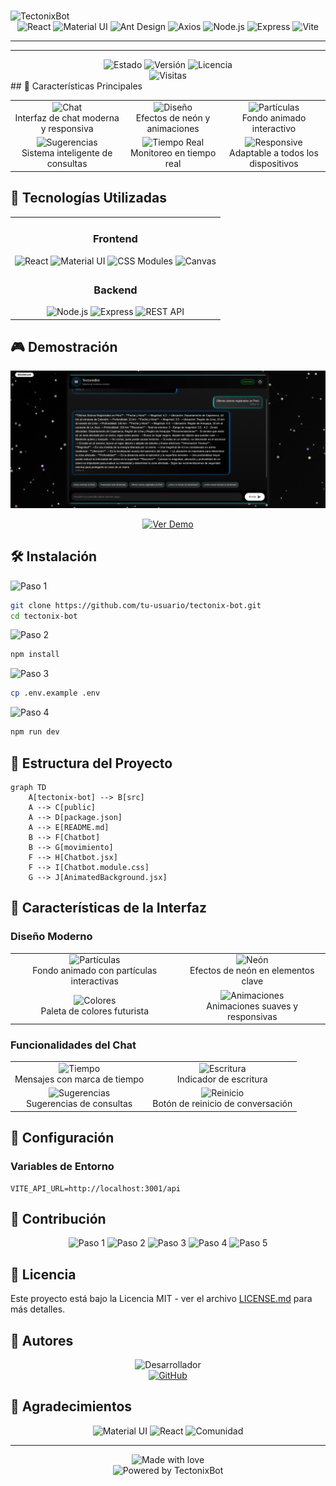 # <div align="center">

  <img src="https://readme-typing-svg.herokuapp.com?font=Fira+Code&weight=500&size=40&pause=1000&color=00FFF7&center=true&vCenter=true&width=760&height=100&lines=TectonixBot;Tu+Asistente+Virtual+S%C3%ADsmico" alt="TectonixBot" />
</div>

<div align="center">
  <img src="https://img.shields.io/badge/React-20232A?style=for-the-badge&logo=react&logoColor=61DAFB" alt="React" />
  <img src="https://img.shields.io/badge/Material--UI-0081CB?style=for-the-badge&logo=material-ui&logoColor=white" alt="Material UI" />
  <img src="https://img.shields.io/badge/Antd-0170FE?style=for-the-badge&logo=ant-design&logoColor=white" alt="Ant Design" />
  <img src="https://img.shields.io/badge/Axios-5A29E4?style=for-the-badge&logo=axios&logoColor=white" alt="Axios" />
  <img src="https://img.shields.io/badge/Node.js-43853D?style=for-the-badge&logo=node.js&logoColor=white" alt="Node.js" />
  <img src="https://img.shields.io/badge/Express.js-000000?style=for-the-badge&logo=express&logoColor=white" alt="Express" />
  <img src="https://img.shields.io/badge/Vite-646CFF?style=for-the-badge&logo=vite&logoColor=white" alt="Vite" />
</div>

---

---

<div align="center">
  <img src="https://img.shields.io/badge/Estado-En%20Desarrollo-blue?style=for-the-badge" alt="Estado" />
  <img src="https://img.shields.io/badge/Versión-1.0.0-brightgreen?style=for-the-badge" alt="Versión" />
  <img src="https://img.shields.io/badge/Licencia-MIT-yellow?style=for-the-badge" alt="Licencia" />
</div>

<div align="center">
  <img src="https://komarev.com/ghpvc/?username=tectonix-bot&style=for-the-badge&color=blueviolet" alt="Visitas" />
</div>
## 🌟 Características Principales

<div align="center">
  <table>
    <tr>
      <td align="center">
        <img src="https://img.shields.io/badge/💬-Chat%20Moderno-blue?style=for-the-badge" alt="Chat" />
        <br/>
        Interfaz de chat moderna y responsiva
      </td>
      <td align="center">
        <img src="https://img.shields.io/badge/🎨-Diseño%20Futurista-purple?style=for-the-badge" alt="Diseño" />
        <br/>
        Efectos de neón y animaciones
      </td>
      <td align="center">
        <img src="https://img.shields.io/badge/🌊-Partículas-blue?style=for-the-badge" alt="Partículas" />
        <br/>
        Fondo animado interactivo
      </td>
    </tr>
    <tr>
      <td align="center">
        <img src="https://img.shields.io/badge/🔄-Sugerencias-green?style=for-the-badge" alt="Sugerencias" />
        <br/>
        Sistema inteligente de consultas
      </td>
      <td align="center">
        <img src="https://img.shields.io/badge/⚡-Tiempo%20Real-yellow?style=for-the-badge" alt="Tiempo Real" />
        <br/>
        Monitoreo en tiempo real
      </td>
      <td align="center">
        <img src="https://img.shields.io/badge/📱-Responsive-orange?style=for-the-badge" alt="Responsive" />
        <br/>
        Adaptable a todos los dispositivos
      </td>
    </tr>
  </table>
</div>

## 🚀 Tecnologías Utilizadas

<div align="center">
  <table>
    <tr>
      <td align="center">
        <h3>Frontend</h3>
        <img src="https://img.shields.io/badge/React-20232A?style=for-the-badge&logo=react&logoColor=61DAFB" alt="React" />
        <img src="https://img.shields.io/badge/Material--UI-0081CB?style=for-the-badge&logo=material-ui&logoColor=white" alt="Material UI" />
        <img src="https://img.shields.io/badge/CSS%20Modules-000000?style=for-the-badge&logo=css3&logoColor=white" alt="CSS Modules" />
        <img src="https://img.shields.io/badge/Canvas-000000?style=for-the-badge&logo=html5&logoColor=white" alt="Canvas" />
      </td>
    </tr>
    <tr>
      <td align="center">
        <h3>Backend</h3>
        <img src="https://img.shields.io/badge/Node.js-43853D?style=for-the-badge&logo=node.js&logoColor=white" alt="Node.js" />
        <img src="https://img.shields.io/badge/Express.js-000000?style=for-the-badge&logo=express&logoColor=white" alt="Express" />
        <img src="https://img.shields.io/badge/REST%20API-000000?style=for-the-badge&logo=api&logoColor=white" alt="REST API" />
      </td>
    </tr>
  </table>
</div>

## 🎮 Demostración

<div align="center">
  <img src="src/assets/image.png" alt="TectonixBot Demo" width="800"/>
  
  [![Ver Demo](https://img.shields.io/badge/Ver%20Demo-Live%20Demo-blue?style=for-the-badge)](https://tectonix-bot-demo.com)
</div>

## 🛠️ Instalación

<div align="">
  <img src="https://img.shields.io/badge/1-Clonar%20Repositorio-blue?style=for-the-badge" alt="Paso 1" />
</div>

```bash
git clone https://github.com/tu-usuario/tectonix-bot.git
cd tectonix-bot
```

<div align="">
  <img src="https://img.shields.io/badge/2-Instalar%20Dependencias-green?style=for-the-badge" alt="Paso 2" />
</div>

```bash
npm install
```

<div align="">
  <img src="https://img.shields.io/badge/3-Configurar%20Variables-yellow?style=for-the-badge" alt="Paso 3" />
</div>

```bash
cp .env.example .env
```

<div align="">
  <img src="https://img.shields.io/badge/4-Iniciar%20Servidor-red?style=for-the-badge" alt="Paso 4" />
</div>

```bash
npm run dev
```

## 📝 Estructura del Proyecto

```mermaid
graph TD
    A[tectonix-bot] --> B[src]
    A --> C[public]
    A --> D[package.json]
    A --> E[README.md]
    B --> F[Chatbot]
    B --> G[movimiento]
    F --> H[Chatbot.jsx]
    F --> I[Chatbot.module.css]
    G --> J[AnimatedBackground.jsx]
```

## 🎨 Características de la Interfaz

### Diseño Moderno

<div align="center">
  <table>
    <tr>
      <td align="center">
        <img src="https://img.shields.io/badge/🎯-Partículas-blue?style=for-the-badge" alt="Partículas" />
        <br/>
        Fondo animado con partículas interactivas
      </td>
      <td align="center">
        <img src="https://img.shields.io/badge/✨-Neón-purple?style=for-the-badge" alt="Neón" />
        <br/>
        Efectos de neón en elementos clave
      </td>
    </tr>
    <tr>
      <td align="center">
        <img src="https://img.shields.io/badge/🎨-Colores-green?style=for-the-badge" alt="Colores" />
        <br/>
        Paleta de colores futurista
      </td>
      <td align="center">
        <img src="https://img.shields.io/badge/⚡-Animaciones-yellow?style=for-the-badge" alt="Animaciones" />
        <br/>
        Animaciones suaves y responsivas
      </td>
    </tr>
  </table>
</div>

### Funcionalidades del Chat

<div align="center">
  <table>
    <tr>
      <td align="center">
        <img src="https://img.shields.io/badge/⏰-Tiempo-blue?style=for-the-badge" alt="Tiempo" />
        <br/>
        Mensajes con marca de tiempo
      </td>
      <td align="center">
        <img src="https://img.shields.io/badge/✍️-Escritura-purple?style=for-the-badge" alt="Escritura" />
        <br/>
        Indicador de escritura
      </td>
    </tr>
    <tr>
      <td align="center">
        <img src="https://img.shields.io/badge/💡-Sugerencias-green?style=for-the-badge" alt="Sugerencias" />
        <br/>
        Sugerencias de consultas
      </td>
      <td align="center">
        <img src="https://img.shields.io/badge/🔄-Reinicio-yellow?style=for-the-badge" alt="Reinicio" />
        <br/>
        Botón de reinicio de conversación
      </td>
    </tr>
  </table>
</div>

## 🔧 Configuración

### Variables de Entorno

```env
VITE_API_URL=http://localhost:3001/api
```

## 🤝 Contribución

<div align="center">
  <img src="https://img.shields.io/badge/1-Fork-blue?style=for-the-badge" alt="Paso 1" />
  <img src="https://img.shields.io/badge/2-Rama-green?style=for-the-badge" alt="Paso 2" />
  <img src="https://img.shields.io/badge/3-Commit-yellow?style=for-the-badge" alt="Paso 3" />
  <img src="https://img.shields.io/badge/4-Push-red?style=for-the-badge" alt="Paso 4" />
  <img src="https://img.shields.io/badge/5-PR-purple?style=for-the-badge" alt="Paso 5" />
</div>

## 📄 Licencia

Este proyecto está bajo la Licencia MIT - ver el archivo [LICENSE.md](LICENSE.md) para más detalles.

## 👥 Autores

<div align="center">
  <img src="https://img.shields.io/badge/Desarrollador-Tu%20Nombre-blue?style=for-the-badge" alt="Desarrollador" />
  <br/>
  <a href="https://github.com/TuUsuario">
    <img src="https://img.shields.io/badge/GitHub-TuUsuario-black?style=for-the-badge&logo=github" alt="GitHub" />
  </a>
</div>

## 🙏 Agradecimientos

<div align="center">
  <img src="https://img.shields.io/badge/Material--UI-0081CB?style=for-the-badge&logo=material-ui&logoColor=white" alt="Material UI" />
  <img src="https://img.shields.io/badge/React-20232A?style=for-the-badge&logo=react&logoColor=61DAFB" alt="React" />
  <img src="https://img.shields.io/badge/Comunidad-000000?style=for-the-badge&logo=github&logoColor=white" alt="Comunidad" />
</div>

---

<div align="center">
  <img src="https://img.shields.io/badge/Made%20with- :v -red.svg" alt="Made with love" />
  <br/>
  <img src="https://img.shields.io/badge/Powered%20by-TectonixBot-blue.svg" alt="Powered by TectonixBot" />
</div>
